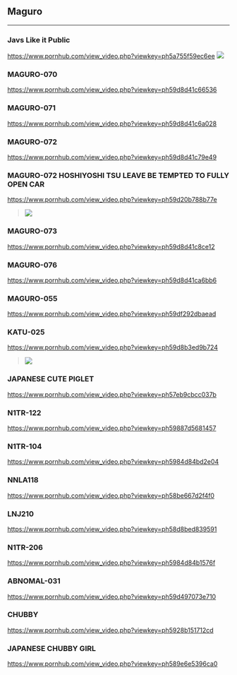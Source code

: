 ## Maguro
---
### Javs Like it Public
https://www.pornhub.com/view_video.php?viewkey=ph5a755f59ec6ee
![](https://ci.phncdn.com/videos/201802/03/153094282/original/(m=ecuKGgaaaa)(mh=ALzNwsL5oOub-Yt3)1.jpg)
### MAGURO-070
https://www.pornhub.com/view_video.php?viewkey=ph59d8d41c66536
### MAGURO-071
https://www.pornhub.com/view_video.php?viewkey=ph59d8d41c6a028
### MAGURO-072
https://www.pornhub.com/view_video.php?viewkey=ph59d8d41c79e49
### MAGURO-072 HOSHIYOSHI TSU LEAVE BE TEMPTED TO FULLY OPEN CAR
https://www.pornhub.com/view_video.php?viewkey=ph59d20b788b77e
>![](https://bi.phncdn.com/videos/201710/02/135208861/original/(m=ecuKGgaaaa)(mh=J4EDPgWoMHoTMubR)6.jpg)
### MAGURO-073
https://www.pornhub.com/view_video.php?viewkey=ph59d8d41c8ce12
### MAGURO-076
https://www.pornhub.com/view_video.php?viewkey=ph59d8d41ca6bb6
### MAGURO-055
https://www.pornhub.com/view_video.php?viewkey=ph59df292dbaead
### KATU-025
https://www.pornhub.com/view_video.php?viewkey=ph59d8b3ed9b724
>![](https://ci.phncdn.com/videos/201710/07/135888992/original/(m=ecuKGgaaaa)(mh=a8nf6QvC7oEeBzKS)9.jpg)
### JAPANESE CUTE PIGLET
https://www.pornhub.com/view_video.php?viewkey=ph57eb9cbcc037b
### N1TR-122
https://www.pornhub.com/view_video.php?viewkey=ph59887d5681457
### N1TR-104
https://www.pornhub.com/view_video.php?viewkey=ph5984d84bd2e04
### NNLA118
https://www.pornhub.com/view_video.php?viewkey=ph58be667d2f4f0
### LNJ210
https://www.pornhub.com/view_video.php?viewkey=ph58d8bed839591
### N1TR-206
https://www.pornhub.com/view_video.php?viewkey=ph5984d84b1576f
### ABNOMAL-031
https://www.pornhub.com/view_video.php?viewkey=ph59d497073e710
### CHUBBY
https://www.pornhub.com/view_video.php?viewkey=ph5928b151712cd
### JAPANESE CHUBBY GIRL
https://www.pornhub.com/view_video.php?viewkey=ph589e6e5396ca0
